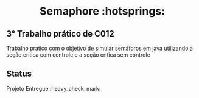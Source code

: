 <h1 align = "center">Semaphore :hotsprings: </h1>
<h2> 3° Trabalho prático de C012 </h2>

<p> Trabalho prático  com o objetivo de simular semáforos em java utilizando
a seção crítica com controle e a seção critica sem controle</p>

<h2> Status </h2>
<p> Projeto Entregue :heavy_check_mark: </p>


